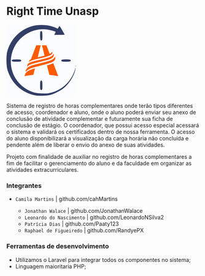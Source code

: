 # Right Time Unasp
![Logo](/imagesReadme/Logo.png "Right Time Logo")

Sistema de registro de horas complementares onde terão tipos diferentes de acesso, coordenador e aluno, onde o aluno poderá enviar seu anexo de conclusão de atividade complementar e futuramente sua ficha de conclusão de estágio. O coordenador, que possui acesso especial acessará o sistema e validará os certificados dentro de nossa ferramenta. O acesso do aluno disponibilizará a visualização da carga horária não concluída e pendente além de liberar o envio do anexo de suas atividades.

Projeto com finalidade de auxiliar no registro de horas complementares a fim de facilitar o gerenciamento do aluno e da faculdade em organizar as atividades extracurriculares.

### Integrantes
* `Camila Martins` <DEV> | github.com/cahMartins
  * `Jonathan Walace` <DEV> | github.com/JonathanWalace   
  * `Leonardo do Nascimento` <DEV> | github.com/LeonardoNSilva2   
  * `Patrícia Dias` <PO> | github.com/Paaty123   
  * `Raphael de Figueiredo` <PO> | github.com/RandyePX  

### Ferramentas de desenvolvimento
* Utilizamos o Laravel para integrar todos os componentes no sistema;
* Linguagem maioritaria PHP; 
